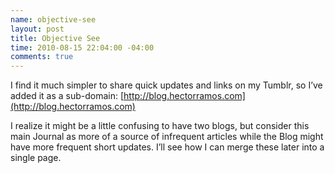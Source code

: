 ```yaml
--- 
name: objective-see
layout: post
title: Objective See
time: 2010-08-15 22:04:00 -04:00
comments: true
---
```

I find it much simpler to share quick updates and links on my Tumblr, so I’ve added it as a sub-domain: [http://blog.hectorramos.com](http://blog.hectorramos.com)

I realize it might be a little confusing to have two blogs, but consider this main Journal as more of a source of infrequent articles while the Blog might have more frequent short updates. I’ll see how I can merge these later into a single page.

